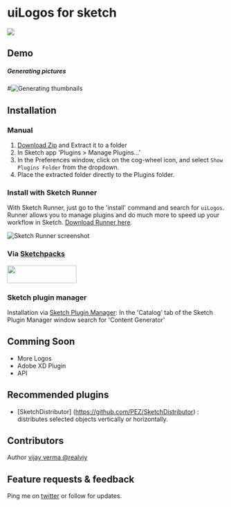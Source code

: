 # uiLogos for sketch
<a href="http://bit.ly/SketchRunnerWebsite">
      <img src="http://bit.ly/RunnerBadgeWhite">
</a>

## Demo
##### Generating pictures

#![Generating thumbnails](#)


## Installation
### Manual
1. [Download Zip](https://github.com/realvjy/uiLogos-sketch-plugin/archive/master.zip) and Extract it to a folder
2. In Sketch app 'Plugins > Manage Plugins...'
3. In the Preferences window, click on the cog-wheel icon, and select `Show Plugins Folder` from the dropdown.
4. Place the extracted folder directly to the Plugins folder.

### Install with Sketch Runner
With Sketch Runner, just go to the 'install' command and search for `uiLogos`. Runner allows you to manage plugins and do much more to speed up your workflow in Sketch. [Download Runner here](http://www.sketchrunner.com).


![Sketch Runner screenshot](http://...?raw=true)

### Via [Sketchpacks](https://sketchpacks.com/)
<a href="https://sketchpacks.com/soulchild/sketch-logo-fetcher/install" title="Install Logo Fetcher with Sketchpacks">
  <img width="160" height="41" src="http://sketchpacks-com.s3.amazonaws.com/assets/badges/sketchpacks-badge-install.png" >
</a>

### Sketch plugin manager
Installation via [Sketch Plugin Manager](https://mludowise.github.io/Sketch-Plugin-Manager/):
In the 'Catalog' tab of the Sketch Plugin Manager window search for 'Content Generator'



## Comming Soon
* More Logos
* Adobe XD Plugin
* API

## Recommended plugins
* [SketchDistributor] (https://github.com/PEZ/SketchDistributor) : distributes selected objects vertically or horizontally.

## Contributors
Author [vijay verma @realvjy ](https://twitter.com/realvjy)


## Feature requests & feedback
Ping me on [twitter](http://twitter.com/realvjy) or follow for updates.
